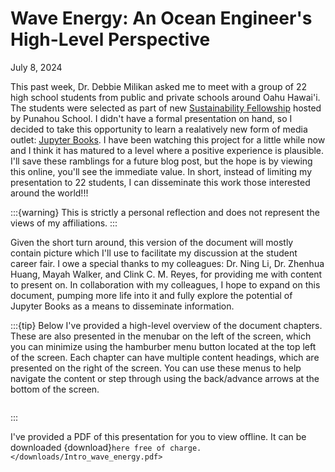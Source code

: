 # Wave Energy: An Ocean Engineer's High-Level Perspective

July 8, 2024

This past week, Dr. Debbie Milikan asked me to meet with a group of 22 high school students from public and private schools around Oahu Hawai'i. The students were selected as part of new [Sustainability Fellowship](https://www.punahou.edu/academics/sustainability/sustainability-fellowship) hosted by Punahou School. I didn't have a formal presentation on hand, so I decided to take this opportunity to learn a realatively new form of media outlet: [Jupyter Books](https://jupyterbook.org). I have been watching this project for a little while now and I think it has matured to a level where a positive experience is plausible. I'll save these ramblings for a future blog post, but the hope is by viewing this online, you'll see the immediate value. In short, instead of limiting my presentation to 22 students, I can disseminate this work those interested around the world!!! 

:::{warning}
This is strictly a personal reflection and does not represent the views of my affiliations.
:::

Given the short turn around, this version of the document will mostly contain picture which I'll use to facilitate my discussion at the student career fair. I owe a special thanks to my colleagues: Dr. Ning Li, Dr. Zhenhua Huang, Mayah Walker, and Clink C. M. Reyes, for providing me with content to present on. In collaboration with my colleagues, I hope to expand on this document, pumping more life into it and fully explore the potential of Jupyter Books as a means to disseminate information.

:::{tip}
Below I've provided a high-level overview of the document chapters. These are also presented in the menubar on the left of the screen, which you can minimize using the hamburber menu button located at the top left of the screen. Each chapter can have multiple content headings, which are presented on the right of the screen. You can use these menus to help navigate the content or step through using the back/advance arrows at the bottom of the screen.

```{tableofcontents}
```
:::

I've provided a PDF of this presentation for you to view offline. It can be downloaded {download}`here free of charge. </downloads/Intro_wave_energy.pdf>`





